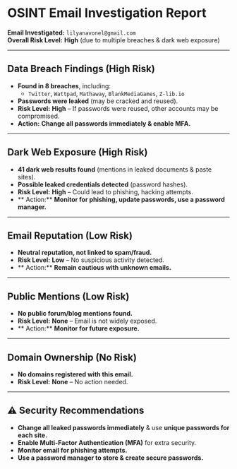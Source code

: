# OSINT Email Investigation Report
**Email Investigated:** `lilyanavonel@gmail.com`  
**Overall Risk Level:**  **High** (due to multiple breaches & dark web exposure)  

---

## Data Breach Findings (High Risk)
- **Found in 8 breaches**, including:  
   - `Twitter`, `Wattpad`, `Mathaway`, `BlankMediaGames`, `Z-lib.io`  
- **Passwords were leaked** (may be cracked and reused).  
- **Risk Level:**  **High** – If passwords were reused, other accounts may be compromised.  
- **Action:** **Change all passwords immediately & enable MFA.**  

---

## Dark Web Exposure (High Risk)
- **41 dark web results found** (mentions in leaked documents & paste sites).  
- **Possible leaked credentials detected** (password hashes).  
- **Risk Level:** **High** – Could lead to phishing, hacking attempts.  
- ** Action:** **Monitor for phishing, update passwords, use a password manager.**  

---

## Email Reputation (Low Risk)
- **Neutral reputation, not linked to spam/fraud.**  
- **Risk Level:** **Low** – No suspicious activity detected.  
- ** Action:** **Remain cautious with unknown emails.**  

---

## Public Mentions (Low Risk)
- **No public forum/blog mentions found.**
- **Risk Level:** **None** – Email is not widely exposed.  
- ** Action:** **Monitor for future exposure.**  

---

## Domain Ownership (No Risk)
- **No domains registered with this email.**  
- **Risk Level:** **None** – No action needed.  

---

## ⚠️ Security Recommendations
- **Change all leaked passwords immediately** & use **unique passwords for each site.**  
- **Enable Multi-Factor Authentication (MFA)** for extra security.  
- **Monitor email for phishing attempts.**  
- **Use a password manager to store & create secure passwords.**  
